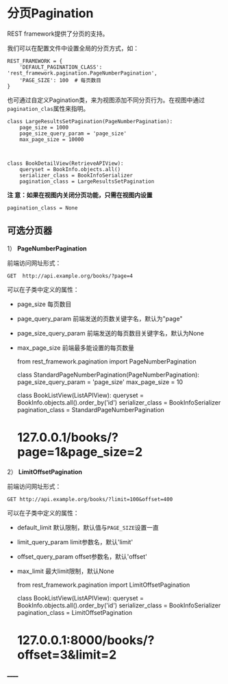 

  
  
# 分页Pagination
  
  

REST framework提供了分页的支持。

我们可以在配置文件中设置全局的分页方式，如：

    
    
    REST_FRAMEWORK = {
        'DEFAULT_PAGINATION_CLASS':  'rest_framework.pagination.PageNumberPagination',
        'PAGE_SIZE': 100  # 每页数目
    }
    

也可通过自定义Pagination类，来为视图添加不同分页行为。在视图中通过`pagination_clas`属性来指明。

    
    
    class LargeResultsSetPagination(PageNumberPagination):
        page_size = 1000
        page_size_query_param = 'page_size'
        max_page_size = 10000
    
    
    
    class BookDetailView(RetrieveAPIView):
        queryset = BookInfo.objects.all()
        serializer_class = BookInfoSerializer
        pagination_class = LargeResultsSetPagination
    

**注 意：如果在视图内关闭分页功能，只需在视图内设置**

    
    
    pagination_class = None
    

  
  
## 可选分页器
  
  

1） **PageNumberPagination**

前端访问网址形式：

    
    
    GET  http://api.example.org/books/?page=4
    

可以在子类中定义的属性：

  * page_size 每页数目
  * page_query_param 前端发送的页数关键字名，默认为"page"
  * page_size_query_param 前端发送的每页数目关键字名，默认为None
  * max_page_size 前端最多能设置的每页数量

    
    
    from rest_framework.pagination import PageNumberPagination
    
    class StandardPageNumberPagination(PageNumberPagination):
        page_size_query_param = 'page_size'
        max_page_size = 10
    
    class BookListView(ListAPIView):
        queryset = BookInfo.objects.all().order_by('id')
        serializer_class = BookInfoSerializer
        pagination_class = StandardPageNumberPagination
    
  
  
    # 127.0.0.1/books/?page=1&page_size=2
  
  
    

2） **LimitOffsetPagination**

前端访问网址形式：

    
    
    GET http://api.example.org/books/?limit=100&offset=400
    

可以在子类中定义的属性：

  * default_limit 默认限制，默认值与`PAGE_SIZE`设置一直
  * limit_query_param limit参数名，默认'limit'
  * offset_query_param offset参数名，默认'offset'
  * max_limit 最大limit限制，默认None

    
    
    from rest_framework.pagination import LimitOffsetPagination
    
    class BookListView(ListAPIView):
        queryset = BookInfo.objects.all().order_by('id')
        serializer_class = BookInfoSerializer
        pagination_class = LimitOffsetPagination
    
  
  
    # 127.0.0.1:8000/books/?offset=3&limit=2
  
  
    

[__](../C05-Components/Ordering.html)[__](../C05-Components/Exceptions.html)


